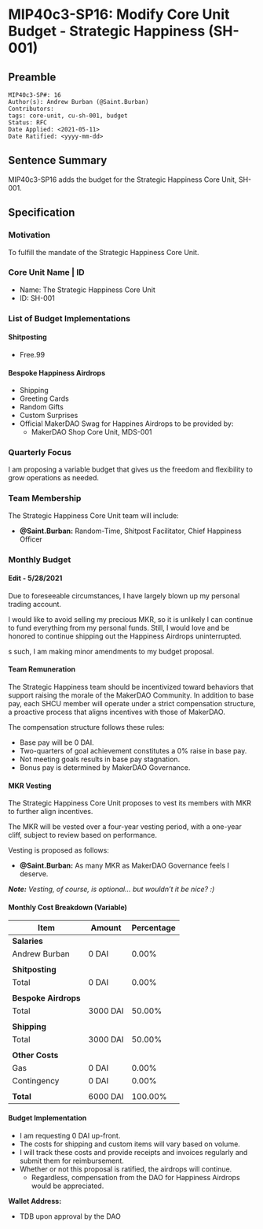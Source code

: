 # MIP40c3-SP16: Modify Core Unit Budget - Strategic Happiness (SH-001)

## Preamble

```
MIP40c3-SP#: 16
Author(s): Andrew Burban (@Saint.Burban)
Contributors:
tags: core-unit, cu-sh-001, budget
Status: RFC
Date Applied: <2021-05-11>
Date Ratified: <yyyy-mm-dd>
```

## Sentence Summary

MIP40c3-SP16 adds the budget for the Strategic Happiness Core Unit, SH-001.

## Specification

### Motivation

To fulfill the mandate of the Strategic Happiness Core Unit.

### Core Unit Name | ID

* Name: The Strategic Happiness Core Unit
* ID: SH-001

### List of Budget Implementations

#### Shitposting

- Free.99

#### Bespoke Happiness Airdrops

- Shipping
- Greeting Cards
- Random Gifts
- Custom Surprises
- Official MakerDAO Swag for Happines Airdrops to be provided by:
    -  MakerDAO Shop Core Unit, MDS-001

### Quarterly Focus

I am proposing a variable budget that gives us the freedom and flexibility to grow operations as needed.

### Team Membership

The Strategic Happiness Core Unit team will include:

- **@Saint.Burban:** Random-Time, Shitpost Facilitator, Chief Happiness Officer

### Monthly Budget

#### Edit - 5/28/2021

Due to foreseeable circumstances, I have largely blown up my personal trading account.

I would like to avoid selling my precious MKR, so it is unlikely I can continue to fund everything from my personal funds. Still, I would love and be honored to continue shipping out the Happiness Airdrops uninterrupted.

s such, I am making minor amendments to my budget proposal.

#### Team Remuneration

The Strategic Happiness team should be incentivized toward behaviors that support raising the morale of the MakerDAO Community. In addition to base pay, each SHCU member will operate under a strict compensation structure, a proactive process that aligns incentives with those of MakerDAO.

The compensation structure follows these rules:

- Base pay will be 0 DAI.
- Two-quarters of goal achievement constitutes a 0% raise in base pay.
- Not meeting goals results in base pay stagnation.
- Bonus pay is determined by MakerDAO Governance.

#### MKR Vesting

The Strategic Happiness Core Unit proposes to vest its members with MKR to further align incentives.

The MKR will be vested over a four-year vesting period, with a one-year cliff, subject to review based on performance.

Vesting is proposed as follows:

- **@Saint.Burban:** As many MKR as MakerDAO Governance feels I deserve.

***Note:** Vesting, of course, is optional… but wouldn’t it be nice? :)*

#### Monthly Cost Breakdown (Variable)

| Item | Amount | Percentage |
| --- | --- | ---
| **Salaries** |
|Andrew Burban | 0 DAI | 0.00% |
|||
|**Shitposting**||
| Total | 0 DAI | 0.00% |
|||
|**Bespoke Airdrops**||
| Total | 3000 DAI | 50.00% |
|||
|**Shipping**||
| Total | 3000 DAI | 50.00% |
|||
|**Other Costs**||
|Gas|0 DAI| 0.00% |
|Contingency|0 DAI| 0.00% |
|||
|**Total**| 6000 DAI| 100.00% |

#### Budget Implementation

- I am requesting 0 DAI up-front.
- The costs for shipping and custom items will vary based on volume.
- I will track these costs and provide receipts and invoices regularly and submit them for reimbursement.
- Whether or not this proposal is ratified, the airdrops will continue.
    - Regardless, compensation from the DAO for Happiness Airdrops would be appreciated.

**Wallet Address:**
- TDB upon approval by the DAO
